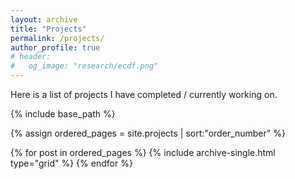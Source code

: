 ```yaml
---
layout: archive
title: "Projects"
permalink: /projects/
author_profile: true
# header:
#   og_image: "research/ecdf.png"
---
```


Here is a list of projects I have completed / currently working on.

<nbsp>

{% include base_path %}

{% assign ordered_pages = site.projects | sort:"order_number" %}

{% for post in ordered_pages %}
  {% include archive-single.html type="grid" %}
{% endfor %}
